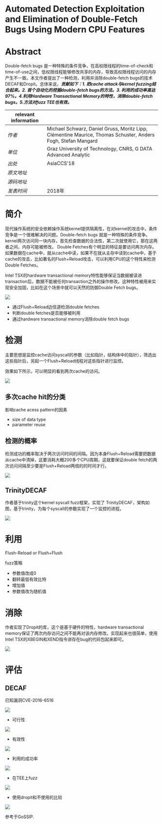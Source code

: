 #  Automated Detection Exploitation and Elimination of Double-Fetch Bugs Using  Modern CPU Features

# Abstract

Double-fetch bugs 是一种特殊的条件竞争，在高权限线程的time-of-check和time-of-use之间，低权限线程能够修改共享的内存，导致高权限线程访问的内存产生不一致。本文作者提出了一种检测，利用并消除double-fetch bugs的技术DECAF和Dropit。总体来说，***贡献如下：1. 把cache attack与kernel fuzzing结合起来。2. 首个自动化的挖掘double-fetch bugs的方法。3. 利用的成功率高达97%。4.利用Hardware Transactional Memory的特性，消除double-fetch bugs。5.方法对fuzz TEE也有效。***



| relevant information |                                                              |
| -------------------- | ------------------------------------------------------------ |
| *作者*               | Michael Schwarz, Daniel Gruss, Moritz Lipp, Clémentine Maurice, Thomas Schuster, Anders Fogh, Stefan Mangard |
| *单位*               | Graz University of Technology, CNRS, G DATA Advanced Analytic |
| *出处*               | AsiaCCS’18                                                   |
| *原文地址*           |                                                              |
| *源码地址*           |                                                              |
| *发表时间*           | 2018年                                                       |

# 简介

现代操作系统的安全依赖操作系统kernel提供隔离性，在对kernel的攻击中，条件竞争是一个很难解决的问题。Double-fetch bugs 就是一种特殊的条件竞争。kernel两次访问同一块内存，首先检查数据的合法性，第二次就使用它，那在这两者之间，内存可能被修改。 Double Fetches有个明显的特征是要访问两次内存。如果数据在cache中，就从cache中读，如果不在就从主存中读到cache中，基于cache的攻击，比如著名的Flush+Reload攻击，可以利用CPU的这个特性来检测Double Fetches。

Intel TSX的hardware transactional memory特性能够保证当数据被读进transaction后，数据不能被任何transaction之外的操作修改。这种特性被用来实现安全加固，比如在这个场景中就可以天然的防御Double Fetch bugs。

![](E:\github\hexo\source\_posts\Automated-Detection-Exploitation-and-Elimination-of-Double-Fetch-Bugs-Using-Modern-CPU-Features\1.jpg)

- 通过Flush+Reload边信道检测double fetches
- 判断double fetches是否能够被利用
- 通过hardware transactional memory消除double fetch bugs

# 检测

主要思想是监控cache访问syscall的参数（比如指针，结构体中的指针），筛选出这些指针后，另起一个Flush+Reload线程对这些指针进行监控。

效果如下所示，可以明显的看到两次cache的访问。

![](E:\github\hexo\source\_posts\Automated-Detection-Exploitation-and-Elimination-of-Double-Fetch-Bugs-Using-Modern-CPU-Features\2.jpg)

## 多次cache hit的分类

影响cache acess pattern的因素

- size of data type
- parameter reuse

## 检测的概率

检测成功的概率取决于两次访问时间的间隔。因为本身Flush+Reload需要把数据从cache中清掉，这要消耗大概200多个CPU周期，这就要保证double fetch的两次访问间隔至少要是Flush+Reload两倍的的时间才行。 

![](E:\github\hexo\source\_posts\Automated-Detection-Exploitation-and-Elimination-of-Double-Fetch-Bugs-Using-Modern-CPU-Features\3.jpg)

## TrinityDECAF

作者基于trinity这个kernel syscall fuzz框架，实现了 TrinityDECAF，架构如图，基于trinity，为每个syscall的参数实现了一个监控的进程。

![](E:\github\hexo\source\_posts\Automated-Detection-Exploitation-and-Elimination-of-Double-Fetch-Bugs-Using-Modern-CPU-Features\4.jpg)

# 利用

Flush-Reload or Flush+Flush

fuzz策略

- 参数值改成0
- 翻转最低有效比特
- 增加值
- 参数值改为随机值

# 消除

作者实现了Dropit的库，这个是基于硬件的特性，hardware transactional memory保证了两次内存访问之间不能再对该内存修改。实现起来也很简单，使用Intel TSX的XBEGIN和XEND指令讲存在bug的代码包起来即可。

![](E:\github\hexo\source\_posts\Automated-Detection-Exploitation-and-Elimination-of-Double-Fetch-Bugs-Using-Modern-CPU-Features\5.jpg)

# 评估

## DECAF

已知漏洞CVE-2016-6516 

![](E:\github\hexo\source\_posts\Automated-Detection-Exploitation-and-Elimination-of-Double-Fetch-Bugs-Using-Modern-CPU-Features\6.jpg)

- 可行性

![](E:\github\hexo\source\_posts\Automated-Detection-Exploitation-and-Elimination-of-Double-Fetch-Bugs-Using-Modern-CPU-Features\7.jpg)

- 有效性

![](E:\github\hexo\source\_posts\Automated-Detection-Exploitation-and-Elimination-of-Double-Fetch-Bugs-Using-Modern-CPU-Features\8.jpg)

- 利用的成功率

![](E:\github\hexo\source\_posts\Automated-Detection-Exploitation-and-Elimination-of-Double-Fetch-Bugs-Using-Modern-CPU-Features\9.jpg)

- 在TEE上fuzz

![](E:\github\hexo\source\_posts\Automated-Detection-Exploitation-and-Elimination-of-Double-Fetch-Bugs-Using-Modern-CPU-Features\10.jpg)

- 使用dropit和不使用的比较

![](E:\github\hexo\source\_posts\Automated-Detection-Exploitation-and-Elimination-of-Double-Fetch-Bugs-Using-Modern-CPU-Features\11.jpg)

参考于GoSSIP.









